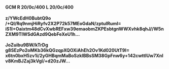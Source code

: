 #### GCM R 20/0c/400 L 20/0c/400
**z/YWcEdH0BubtQ9o**<br/>**/+QI/Rq9nmjHiRyfv2X2P72k57MEoGdaN/zptuIRumI=**<br/>**iS1I+Oaixtm48dCvXwbREFxw39emaobmZKPEsbtgnWWXvhk8qhJ//W5nZXM9TIWSdGAzd9QebFeXeU1h...**<br/><br/>
**JoZuibu9BW/kTrDg**<br/>**g8SEzPo2oMKb36kQGzqpXQOXiAhEh2Ov1Kd020UtT9I=**<br/>**x6tn0bxH5zv1i/2yGHBqmMaBoSzklBBsSM38GpFnw6y+142cwttIUw7XnIv8KmBJZaj3kVgl/+d20zJW...**